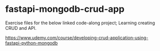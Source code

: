 # fastapi-mongodb-crud-app
Exercise files for the below linked code-along project;
Learning creating CRUD and API.

https://www.udemy.com/course/developing-crud-application-using-fastapi-python-mongodb
